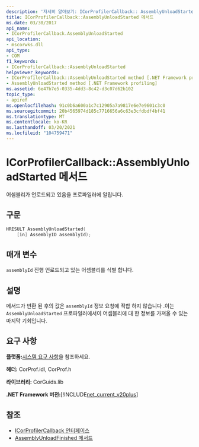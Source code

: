 ```yaml
---
description: '자세히 알아보기: ICorProfilerCallback:: AssemblyUnloadStarted 메서드'
title: ICorProfilerCallback::AssemblyUnloadStarted 메서드
ms.date: 03/30/2017
api_name:
- ICorProfilerCallback.AssemblyUnloadStarted
api_location:
- mscorwks.dll
api_type:
- COM
f1_keywords:
- ICorProfilerCallback::AssemblyUnloadStarted
helpviewer_keywords:
- ICorProfilerCallback::AssemblyUnloadStarted method [.NET Framework profiling]
- AssemblyUnloadStarted method [.NET Framework profiling]
ms.assetid: 6e47b7e5-0335-4dd3-8c42-d3c07d62b102
topic_type:
- apiref
ms.openlocfilehash: 91c0b6a600a1c7c12905a7a9817e6e7e9601c3c0
ms.sourcegitcommit: 20b4565974d185c7716656a6c63e3cfdbdf4bf41
ms.translationtype: MT
ms.contentlocale: ko-KR
ms.lasthandoff: 03/20/2021
ms.locfileid: "104759471"
---
```

# <a name="icorprofilercallbackassemblyunloadstarted-method"></a>ICorProfilerCallback::AssemblyUnloadStarted 메서드

어셈블리가 언로드되고 있음을 프로파일러에 알립니다.  
  
## <a name="syntax"></a>구문  
  
```cpp  
HRESULT AssemblyUnloadStarted(  
    [in] AssemblyID assemblyId);  
```  
  
## <a name="parameters"></a>매개 변수

`assemblyId` 진행 언로드되고 있는 어셈블리를 식별 합니다.

## <a name="remarks"></a>설명  

 메서드가 반환 된 후의 값은 `assemblyId` 정보 요청에 적합 하지 않습니다 .이는 `AssemblyUnloadStarted` 프로파일러에서이 어셈블리에 대 한 정보를 가져올 수 있는 마지막 기회입니다.  
  
## <a name="requirements"></a>요구 사항  

 **플랫폼:**[시스템 요구 사항](../../get-started/system-requirements.md)을 참조하세요.  
  
 **헤더:** CorProf.idl, CorProf.h  
  
 **라이브러리:** CorGuids.lib  
  
 **.NET Framework 버전:**[!INCLUDE[net_current_v20plus](../../../../includes/net-current-v20plus-md.md)]  
  
## <a name="see-also"></a>참조

- [ICorProfilerCallback 인터페이스](icorprofilercallback-interface.md)
- [AssemblyUnloadFinished 메서드](icorprofilercallback-assemblyunloadfinished-method.md)
